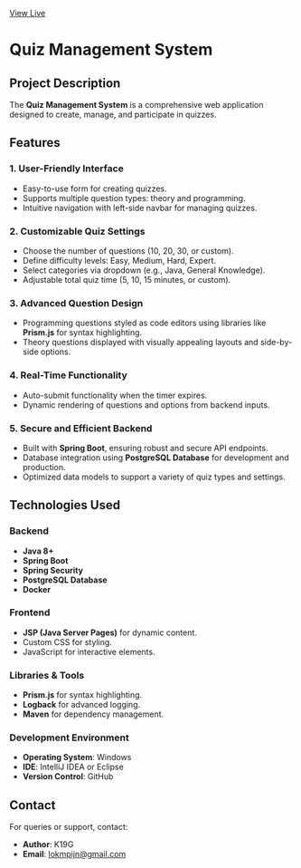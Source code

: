 [View Live](https://quiz-management-system.onrender.com/)

# Quiz Management System

## Project Description
The **Quiz Management System** is a comprehensive web application designed to create, manage, and participate in quizzes.

## Features
### 1. User-Friendly Interface
- Easy-to-use form for creating quizzes.
- Supports multiple question types: theory and programming.
- Intuitive navigation with left-side navbar for managing quizzes.

### 2. Customizable Quiz Settings
- Choose the number of questions (10, 20, 30, or custom).
- Define difficulty levels: Easy, Medium, Hard, Expert.
- Select categories via dropdown (e.g., Java, General Knowledge).
- Adjustable total quiz time (5, 10, 15 minutes, or custom).

### 3. Advanced Question Design
- Programming questions styled as code editors using libraries like **Prism.js** for syntax highlighting.
- Theory questions displayed with visually appealing layouts and side-by-side options.

### 4. Real-Time Functionality
- Auto-submit functionality when the timer expires.
- Dynamic rendering of questions and options from backend inputs.

### 5. Secure and Efficient Backend
- Built with **Spring Boot**, ensuring robust and secure API endpoints.
- Database integration using **PostgreSQL Database** for development and production.
- Optimized data models to support a variety of quiz types and settings.

## Technologies Used
### Backend
- **Java 8+**
- **Spring Boot**
- **Spring Security**
- **PostgreSQL Database**
- **Docker**

### Frontend
- **JSP (Java Server Pages)** for dynamic content.
- Custom CSS for styling.
- JavaScript for interactive elements.

### Libraries & Tools
- **Prism.js** for syntax highlighting.
- **Logback** for advanced logging.
- **Maven** for dependency management.

### Development Environment
- **Operating System**: Windows
- **IDE**: IntelliJ IDEA or Eclipse
- **Version Control**: GitHub

## Contact
For queries or support, contact:
- **Author**: K19G
- **Email**: lokmpijn@gmail.com

